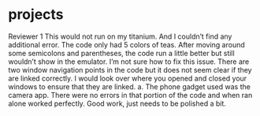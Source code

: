 projects
========
Reviewer 1
This would not run on my titanium. And I couldn’t find any additional error. The code only had 5 colors of teas. After moving around some semicolons and parentheses, the code run a little better but still wouldn’t show in the emulator.  I’m not sure how to fix this issue. There are two window navigation points in the code but it does not seem clear if they are linked correctly. I would look over where you opened and closed your windows to ensure that they are linked. a.	The phone gadget used was the camera app. There were no errors in that portion of the code and when ran alone worked perfectly. Good work, just needs to be polished a bit.
